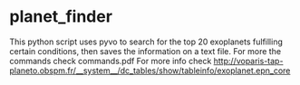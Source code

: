 # planet_finder
This python script uses pyvo to search for the top 20 exoplanets fulfilling certain conditions, then saves the information on a text file.
For more the commands check commands.pdf
For more info check http://voparis-tap-planeto.obspm.fr/__system__/dc_tables/show/tableinfo/exoplanet.epn_core
